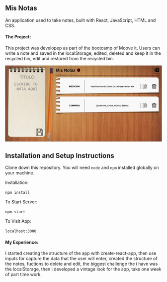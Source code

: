 ## Mis Notas

An application used to take notes, built with React, JavaScript, HTML and CSS.

#### The Project:

This project was developep as part of the bootcamp of Moove it. Users can write a note and saved in the localStorage, edited, deleted and keep it in the recycled bin, edit and restored from the recycled bin.

![noteGif](./src/img/mynotes.gif)

## Installation and Setup Instructions

Clone down this repository. You will need `node` and `npm` installed globally on your machine.  

Installation:

`npm install`  

To Start Server:

`npm start`  

To Visit App:

`localhost:3000`  

#### My Experience:  

I started creating the structure of the app with create-react-app, then use inputs for capture the data that the user will enter, created the structure of the notes, fuctions to delete and edit, the biggest challenge the i have was the localStorage, then i developed a vintage look for the app, take one week of part time work.

